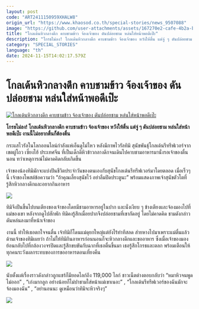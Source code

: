 ```yaml
---
layout: post
code: "ART2411150959XHALW8"
origin_url: "https://www.khaosod.co.th/special-stories/news_9507088"
image: "https://github.com/user-attachments/assets/167270e2-cafe-4b2a-bb30-7eb45516a68b"
title: "โกลเด้นหิวกลางดึก คาบชามข้าว จ้องเจ้าของ ดันปล่อยชาม หล่นใส่หน้าพอดีเป๊ะ"
description: "โกรธไม่ลง! โกลเด้นหิวกลางดึก คาบชามข้าว จ้องเจ้าของ หวังให้ตื่น แต่จู่ ๆ ดันปล่อยชาม หล่นใส่หน้าพอดีเป๊ะ งานนี้ไม่อยากตื่นก็ต้องตื่น"
category: "SPECIAL_STORIES"
language: "th"
date: 2024-11-15T14:02:17.579Z
---
```


# โกลเด้นหิวกลางดึก คาบชามข้าว จ้องเจ้าของ ดันปล่อยชาม หล่นใส่หน้าพอดีเป๊ะ

[![โกลเด้นหิวกลางดึก คาบชามข้าว จ้องเจ้าของ ดันปล่อยชาม หล่นใส่หน้าพอดีเป๊ะ](https://www.khaosod.co.th/wpapp/uploads/2024/11/Golden-Retriever15.jpg "โกลเด้นหิวกลางดึก คาบชามข้าว จ้องเจ้าของ ดันปล่อยชาม หล่นใส่หน้าพอดีเป๊ะ")](https://www.khaosod.co.th/wpapp/uploads/2024/11/Golden-Retriever15.jpg)

**โกรธไม่ลง! โกลเด้นหิวกลางดึก คาบชามข้าว จ้องเจ้าของ หวังให้ตื่น แต่จู่ ๆ ดันปล่อยชาม หล่นใส่หน้าพอดีเป๊ะ งานนี้ไม่อยากตื่นก็ต้องตื่น**

กระแสไวรัลในโลกออนไลน์กำลังแห่เอ็นดูไม่ไหว หลังมีภาพไวรัลทิมิ สุนัขพันธุ์โกลเด้นรีทรีฟเวอร์จากเขตผู่โถว เซี่ยงไฮ้ ประเทศจีน ที่เป็นเด็กดีหิวข้าวกลางดึกจนเดินไปคาบชามอาหารมานั่งรอเจ้าของตื่นนอน ทว่าเหตุการณ์ไม่คาดคิดกลับเกิดขึ้น

เจ้าของน้องทิมิมักจะแบ่งปันชีวิตประจำวันของตนเองกับสุนัขโกลเด้นรีทรีฟเวอร์มาโดยตลอด เมื่อเร็วๆ นี้ เจ้าของโพสต์ข้อความว่า “ถ้าคุณเลี้ยงสุนัขไว้ อย่าลืมปิดประตูนะ” พร้อมแสดงภาพเจ้าสุนัขตัวโตที่รู้สึกหิวกลางดึกและอยากกินอาหาร

[![](https://www.khaosod.co.th/wpapp/uploads/2024/11/Golden-Retriever12.jpg)](https://www.khaosod.co.th/wpapp/uploads/2024/11/Golden-Retriever12.jpg)

ทิมิจึงปีนขึ้นไปบนเตียงของเจ้าของโดยมีชามอาหารอยู่ในปาก และนั่งเงียบ ๆ ข้างเตียงและจ้องมองไปที่แม่ของเขา หลังจากดูไปสักพัก ทิมิคงรู้สึกเมื่อยปากจึงปล่อยชามที่เขากัดอยู่ โดยไม่คาดคิด ชามดังกล่าวดันหล่นลงมาที่หน้าเจ้าของ

งานนี้ ทำให้เธอตกใจจนตื่น เจ้าทิมิก็โดนแม่ดุยกใหญ่แต่ยังไร้ท่าทีสลด ส่ายหางไปมาเพราะแม่ตื่นแล้ว ด้านเจ้าของทิมิเผยว่า ถ้าไม่ให้ทิมิกินอาหารก่อนนอนก็จะหิวกลางดึกและขออาหาร ซึ่งเมื่อเจ้าของมองย้อนกลับไปที่กล้องวงจรปิดและรู้สึกขบขันกับฉากที่เธอตื่นขึ้นมา เธอรู้สึกโกรธและตลก พร้อมเตือนให้ทุกคนระวังผลกระทบของการขออาหารตอนเที่ยงคืน

[![](https://www.khaosod.co.th/wpapp/uploads/2024/11/Golden-Retriever11.jpg)](https://www.khaosod.co.th/wpapp/uploads/2024/11/Golden-Retriever11.jpg)

นับตั้งแต่เรื่องราวดังกล่าวถูกแชร์ก็มียอดไลก์ถึง 119,000 ไลก์ ชาวเน็ตต่างตอบกลับว่า “หมาหิวจนพูดไม่ออก” , “เก่งมากลูก อย่างน้อยก็ไม่ปาชามใส่หน้าแม่เขาเนอะ” , “โกลเด้นรีทรีฟเวอร์ของฉันมักจะจ้องมองฉัน” , “อย่านอนนะ ดูเหมือนว่าทิมิจะหิวจริงๆ”

[![](https://www.khaosod.co.th/wpapp/uploads/2024/11/Golden-Retriever13.jpg)](https://www.khaosod.co.th/wpapp/uploads/2024/11/Golden-Retriever13.jpg)